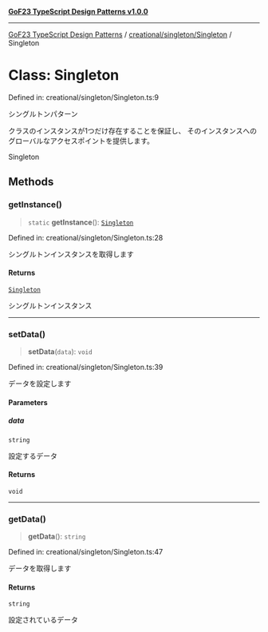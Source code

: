 [**GoF23 TypeScript Design Patterns v1.0.0**](../../../../README.md)

***

[GoF23 TypeScript Design Patterns](../../../../README.md) / [creational/singleton/Singleton](../README.md) / Singleton

# Class: Singleton

Defined in: creational/singleton/Singleton.ts:9

シングルトンパターン

クラスのインスタンスが1つだけ存在することを保証し、
そのインスタンスへのグローバルなアクセスポイントを提供します。

 Singleton

## Methods

### getInstance()

> `static` **getInstance**(): [`Singleton`](Singleton.md)

Defined in: creational/singleton/Singleton.ts:28

シングルトンインスタンスを取得します

#### Returns

[`Singleton`](Singleton.md)

シングルトンインスタンス

***

### setData()

> **setData**(`data`): `void`

Defined in: creational/singleton/Singleton.ts:39

データを設定します

#### Parameters

##### data

`string`

設定するデータ

#### Returns

`void`

***

### getData()

> **getData**(): `string`

Defined in: creational/singleton/Singleton.ts:47

データを取得します

#### Returns

`string`

設定されているデータ
